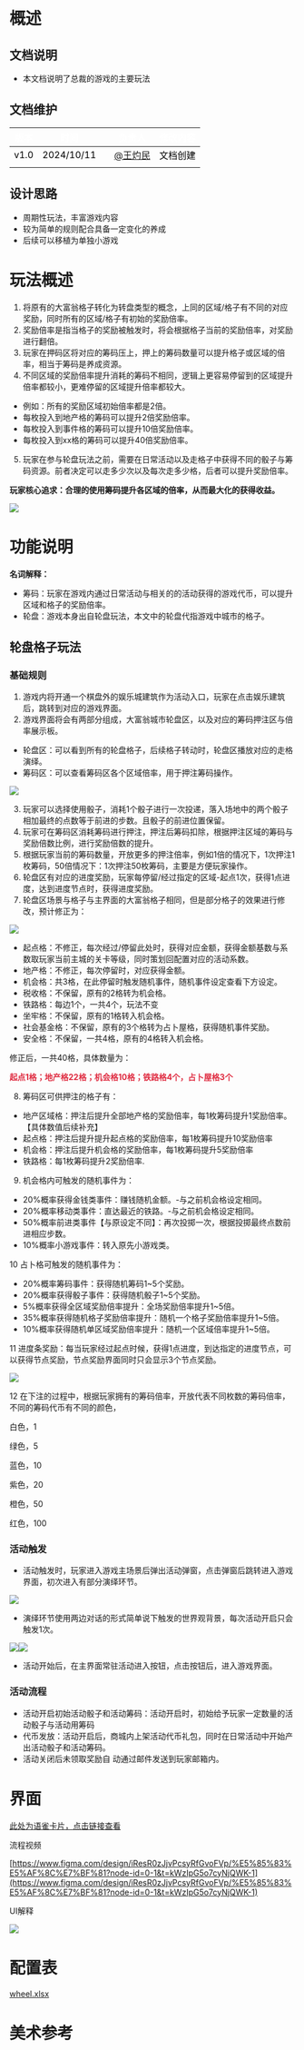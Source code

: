 # 概述
## 文档说明
+ 本文档说明了总裁的游戏的主要玩法

## 文档维护
| <font style="color:white;">版本</font> | <font style="color:white;">时间</font> | | <font style="color:white;">负责人</font> | <font style="color:white;">修改内容</font> |
| :---: | --- | --- | --- | --- |
| <font style="color:black;">v1.0</font> | <font style="color:black;">2024/10/11</font> | | [@王灼民](undefined/roes1119) | <font style="color:black;">文档创建</font> |
| <font style="color:black;"></font> |  | |  |  |


## 设计思路
+ 周期性玩法，丰富游戏内容
+ 较为简单的规则配合具备一定变化的养成
+ 后续可以移植为单独小游戏

# 玩法概述
1. 将原有的大富翁格子转化为转盘类型的概念，上同的区域/格子有不同的对应奖励，同时所有的区域/格子有初始的奖励倍率。
2. 奖励倍率是指当格子的奖励被触发时，将会根据格子当前的奖励倍率，对奖励进行翻倍。
3. 玩家在押码区将对应的筹码压上，押上的筹码数量可以提升格子或区域的倍率，相当于筹码是养成资源。
4. 不同区域的奖励倍率提升消耗的筹码不相同，逻辑上更容易停留到的区域提升倍率都较小，更难停留的区域提升倍率都较大。
+ 例如：所有的奖励区域初始倍率都是2倍。
+ 每枚投入到地产格的筹码可以提升2倍奖励倍率。
+ 每枚投入到事件格的筹码可以提升10倍奖励倍率。
+ 每枚投入到xx格的筹码可以提升40倍奖励倍率。
5. 玩家在参与轮盘玩法之前，需要在日常活动以及走格子中获得不同的骰子与筹码资源。前者决定可以走多少次以及每次走多少格，后者可以提升奖励倍率。

**玩家核心追求：合理的使用筹码提升各区域的倍率，从而最大化的获得收益。**

![](https://cdn.nlark.com/yuque/0/2024/png/45603655/1729155279171-31488af8-13e7-4b27-9bda-ffeadc88782f.png)

# 功能说明
**名词解释：**

+ 筹码：玩家在游戏内通过日常活动与相关的的活动获得的游戏代币，可以提升区域和格子的奖励倍率。
+ 轮盘：游戏本身出自轮盘玩法，本文中的轮盘代指游戏中城市的格子。

## 轮盘格子玩法
### 基础规则
1. 游戏内将开通一个棋盘外的娱乐城建筑作为活动入口，玩家在点击娱乐建筑后，跳转到对应的游戏界面。
2. 游戏界面将会有两部分组成，大富翁城市轮盘区，以及对应的筹码押注区与倍率展示板。
+ 轮盘区：可以看到所有的轮盘格子，后续格子转动时，轮盘区播放对应的走格演绎。
+ 筹码区：可以查看筹码区各个区域倍率，用于押注筹码操作。

![](https://cdn.nlark.com/yuque/0/2024/png/45603655/1730100716309-f5cc498a-00ae-4f68-bf6d-43bd8eb5be27.png)

3. 玩家可以选择使用骰子，消耗1个骰子进行一次投递，落入场地中的两个骰子相加最终的点数等于前进的步数。且骰子的前进位置保留。
4. 玩家可在筹码区消耗筹码进行押注，押注后筹码扣除，根据押注区域的筹码与奖励倍数比例，进行奖励倍数的提升。
5. 根据玩家当前的筹码数量，开放更多的押注倍率，例如1倍的情况下，1次押注1枚筹码，50倍情况下：1次押注50枚筹码，主要是方便玩家操作。
6. 轮盘区有对应的进度奖励，玩家每停留/经过指定的区域-起点1次，获得1点进度，达到进度节点时，获得进度奖励。
7. 轮盘区场景与格子与主界面的大富翁格子相同，但是部分格子的效果进行修改，预计修正为：

![](https://cdn.nlark.com/yuque/0/2024/png/45603655/1729759940604-6106ddec-9f6b-4915-b6a3-653f6e6e85d3.png)

+ 起点格：不修正，每次经过/停留此处时，获得对应金额，获得金额基数与系数取玩家当前主城的关卡等级，同时策划回配置对应的活动系数。
+ 地产格：不修正，每次停留时，对应获得金额。
+ 机会格：共3格，在此停留时触发随机事件，随机事件设定查看下方设定。
+ 税收格：不保留，原有的2格转为机会格。
+ 铁路格：每边1个，一共4个，玩法不变
+ 坐牢格：不保留，原有的1格转入机会格。
+ 社会基金格：不保留，原有的3个格转为占卜屋格，获得随机事件奖励。
+ 安全格：不保留，一共4格，原有的4格转入机会格。

修正后，一共40格，具体数量为：

**<font style="color:#DF2A3F;">起点1格；地产格22格；机会格10格；铁路格4个，占卜屋格3个</font>**

**<font style="color:#DF2A3F;"></font>**

8. 筹码区可供押注的格子有：
+ 地产区域格：押注后提升全部地产格的奖励倍率，每1枚筹码提升1奖励倍率。【具体数值后续补充】
+ 起点格：押注后提升提升起点格的奖励倍率，每1枚筹码提升10奖励倍率
+ 机会格：押注后提升机会格的奖励倍率，每1枚筹码提升5奖励倍率
+ 铁路格：每1枚筹码提升2奖励倍率.



9. 机会格内可触发的随机事件为：
+ 20%概率获得金钱类事件：赚钱随机金额。-与之前机会格设定相同。
+ 20%概率移动类事件：直达最近的铁路。-与之前机会格设定相同。
+ 50%概率前进类事件【与原设定不同】：再次投掷一次，根据投掷最终点数前进相应步数。
+ 10%概率小游戏事件：转入原先小游戏类。



10 占卜格可触发的随机事件为：

+ 20%概率筹码事件：获得随机筹码1~5个奖励。
+ 20%概率获得骰子事件：获得随机骰子1~5个奖励。
+ 5%概率获得全区域奖励倍率提升：全场奖励倍率提升1~5倍。
+ 35%概率获得随机格子奖励倍率提升：随机一个格子奖励倍率提升1~5倍。
+ 10%概率获得随机单区域奖励倍率提升：随机一个区域倍率提升1~5倍。



11 进度条奖励：每当玩家经过起点时候，获得1点进度，到达指定的进度节点，可以获得节点奖励，节点奖励界面同时只会显示3个节点奖励。

![](https://cdn.nlark.com/yuque/0/2024/png/45603655/1730100819532-727aafee-83a1-4836-a9bf-ab8da5a36595.png)

12 在下注的过程中，根据玩家拥有的筹码倍率，开放代表不同枚数的筹码倍率，不同的筹码代币有不同的颜色，

白色，1

绿色，5

蓝色，10

紫色，20

橙色，50

红色，100

### 活动触发
+ 活动触发时，玩家进入游戏主场景后弹出活动弹窗，点击弹窗后跳转进入游戏界面，初次进入有部分演绎环节。

![](https://cdn.nlark.com/yuque/0/2024/png/45603655/1728644266091-c17b13f7-112a-4762-bcd3-577f11f7847d.png)

+ 演绎环节使用两边对话的形式简单说下触发的世界观背景，每次活动开启只会触发1次。

![](https://cdn.nlark.com/yuque/0/2024/png/45603655/1728713591045-59666acc-b3d4-4405-b0e4-149bbce5a59c.png)![](https://cdn.nlark.com/yuque/0/2024/png/45603655/1728713799607-ed0f6b42-d0ce-4f1d-9e63-acb7f942a551.png)

+ 活动开始后，在主界面常驻活动进入按钮，点击按钮后，进入游戏界面。

### 活动流程
+ 活动开启初始活动骰子和活动筹码：活动开启时，初始给予玩家一定数量的活动骰子与活动用筹码
+ 代币发放：活动开启后，商城内上架活动代币礼包，同时在日常活动中开始产出活动骰子和活动筹码。
+ 活动关闭后未领取奖励自      动通过邮件发送到玩家邮箱内。



# 界面


[此处为语雀卡片，点击链接查看](https://www.yuque.com/zdlwma/kxyozs/sdwi2n7xvv6bmg7x#N0bcT)

流程视频

[https://www.figma.com/design/iResR0zJjvPcsyRfGvoFVp/%E5%85%83%E5%AF%8C%E7%BF%81?node-id=0-1&t=kWzIpG5o7cyNjQWK-1](https://www.figma.com/design/iResR0zJjvPcsyRfGvoFVp/%E5%85%83%E5%AF%8C%E7%BF%81?node-id=0-1&t=kWzIpG5o7cyNjQWK-1)

UI解释

![](https://cdn.nlark.com/yuque/0/2024/png/45603655/1730105569398-da7bb870-b2e0-4bbf-b3e5-6fa34f4a76d9.png)

# 配置表
[wheel.xlsx](https://snh48group.yuque.com/attachments/yuque/0/2024/xlsx/45603655/1730109672054-4097e053-e3cb-490c-81a9-18ec98ab8c76.xlsx)



# 美术参考
 

 

